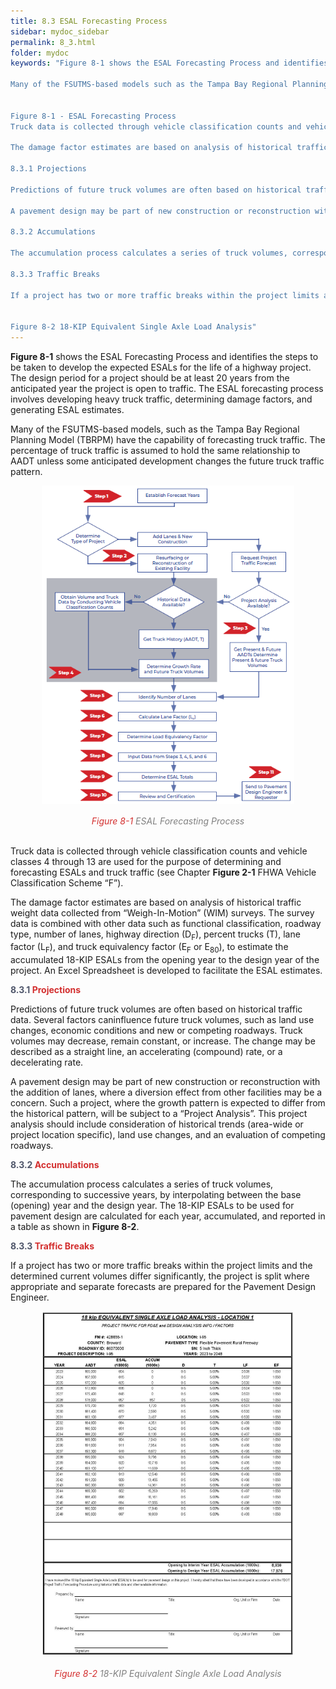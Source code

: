 ```yaml
---
title: 8.3 ESAL Forecasting Process
sidebar: mydoc_sidebar
permalink: 8_3.html
folder: mydoc
keywords: "Figure 8-1 shows the ESAL Forecasting Process and identifies the steps to be taken to develop the expected ESALs for the life of a highway project. The design period for a project should be at least 20 years from the anticipated year the project is open to traffic. The ESAL forecasting process involves developing heavy truck traffic, determining damage factors, and generating ESAL estimates.

Many of the FSUTMS-based models such as the Tampa Bay Regional Planning Model (TBRPM) have the capability of forecasting truck traffic. The percentage of truck traffic is assumed to hold the same relationship to AADT unless some anticipated development changes the future truck traffic pattern.


Figure 8-1 - ESAL Forecasting Process
Truck data is collected through vehicle classification counts and vehicle classes 4 through 13 are used for the purpose of determining and forecasting ESALs and truck traffic (see Chapter 2 Figure 2-1 FHWA Vehicle Classification Scheme “F”).

The damage factor estimates are based on analysis of historical traffic weight data collected from “Weigh-In-Motion” (WIM) surveys. The survey data is combined with other data such as functional classification, roadway type, number of lanes, highway direction (DF), percent trucks (T), lane factor (LF), and truck equivalency factor (EF or E80), to estimate the accumulated 18-KIP ESALs from the opening year to the design year of the project. An Excel Spreadsheet is developed to facilitate the ESAL estimates.

8.3.1 Projections

Predictions of future truck volumes are often based on historical traffic data. Several factors can influence future truck volumes such as land use changes, economic conditions and new or competing roadways. Truck volumes may decrease, remain constant, or increase. The change may be described as a straight line, an accelerating (compound) rate, or a decelerating rate.

A pavement design may be part of new construction or reconstruction with the addition of lanes, where a diversion effect from other facilities may be a concern. Such a project, where the growth pattern is expected to differ from the historical pattern, will be subject to a “Project Analysis”. This project analysis should include consideration of historical trends (area-wide or project location specific), land use changes, and an evaluation of competing roadways.

8.3.2 Accumulations

The accumulation process calculates a series of truck volumes, corresponding to successive years, by interpolating between the base (opening) year and the design year. The 18-KIP ESALs to be used for pavement design are calculated for each year, accumulated, and reported in a table as shown in Figure 8-2.

8.3.3 Traffic Breaks

If a project has two or more traffic breaks within the project limits and the determined current volumes differ significantly, the project is split where appropriate and separate forecasts are prepared for the Pavement Design Engineer.


Figure 8-2 18-KIP Equivalent Single Axle Load Analysis"
---
```


<style>
  div{text-align: justify;}
</style>

<b>Figure 8-1</b> shows the ESAL Forecasting Process and identifies the steps to be taken to develop the expected ESALs for the life of a highway project. The design period for a project should be at least 20 years from the anticipated year the project is open to traffic. The ESAL forecasting process involves developing heavy truck traffic, determining damage factors, and generating ESAL estimates.

Many of the FSUTMS-based models, such as the Tampa Bay Regional Planning Model (TBRPM) have the capability of forecasting truck traffic. The percentage of truck traffic is assumed to hold the same relationship to AADT unless some anticipated development changes the future truck traffic pattern.

<center>
<img src="images/fig8_1.png" style="max-width: 80%; text-align:center; margin-bottom: 1rem">
</center>
<div style="text-align:center; color:grey"><i><span style="color:#d32f2f;![alt text](image.png)">Figure 8-1</span> ESAL Forecasting Process</i></div>
<br>

Truck data is collected through vehicle classification counts and vehicle classes 4 through 13 are used for the purpose of determining and forecasting ESALs and truck traffic (see Chapter <b>Figure 2-1</b> FHWA Vehicle Classification Scheme “F”). 

The damage factor estimates are based on analysis of historical traffic weight data collected from “Weigh-In-Motion” (WIM) surveys. The survey data is combined with other data such as functional classification, roadway type, number of lanes, highway direction (D<sub>F</sub>), percent trucks (T), lane factor (L<sub>F</sub>), and truck equivalency factor (E<sub>F</sub> or E<sub>80</sub>), to estimate the accumulated 18-KIP ESALs from the opening year to the design year of the project. An Excel Spreadsheet is developed to facilitate the ESAL estimates.

<span style="color:#50576b"><b>8.3.1 </b></span><span style="color: #d32f2f;"><b>Projections</b></span>

Predictions of future truck volumes are often based on historical traffic data. Several factors caninfluence future truck volumes, such as land use changes, economic conditions and new or competing roadways. Truck volumes may decrease, remain constant, or increase. The change may be described as a straight line, an accelerating (compound) rate, or a decelerating rate. 

A pavement design may be part of new construction or reconstruction with the addition of lanes, where a diversion effect from other facilities may be a concern. Such a project, where the growth pattern is expected to differ from the historical pattern, will be subject to a “Project Analysis”. This project analysis should include consideration of historical trends (area-wide or project location specific), land use changes, and an evaluation of competing roadways.

<span style="color:#50576b"><b>8.3.2 </b></span><span style="color: #d32f2f;"><b>Accumulations</b></span>

The accumulation process calculates a series of truck volumes, corresponding to successive years, by interpolating between the base (opening) year and the design year. The 18-KIP ESALs to be used for pavement design are calculated for each year, accumulated, and reported in a table as shown in <b>Figure 8-2</b>.

<span style="color:#50576b"><b>8.3.3 </b></span><span style="color: #d32f2f;"><b>Traffic Breaks</b></span>

If a project has two or more traffic breaks within the project limits and the determined current volumes differ significantly, the project is split where appropriate and separate forecasts are prepared for the Pavement Design Engineer.

<center>
<img src="images/fig8_2.png" style="max-width: 80%; text-align:center; margin-bottom: 1rem">
</center>
<div style="text-align:center; color:grey"><i><span style="color:#d32f2f;![alt text](image.png)">Figure 8-2</span> 18-KIP Equivalent Single Axle Load Analysis</i></div>
<br>











